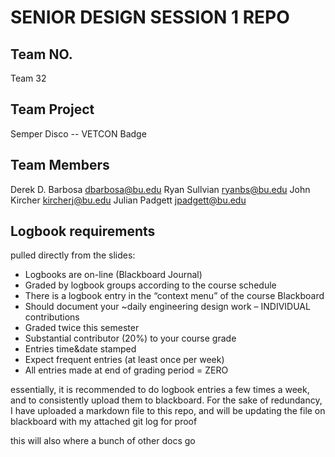 # SENIOR DESIGN SESSION 1 REPO

## Team NO.
Team 32

## Team Project
Semper Disco -- VETCON Badge

## Team Members
Derek D. Barbosa  dbarbosa@bu.edu
Ryan Sullvian     ryanbs@bu.edu
John Kircher      kircherj@bu.edu
Julian Padgett    jpadgett@bu.edu


## Logbook requirements
pulled directly from the slides:

* Logbooks are on-line (Blackboard Journal)
* Graded by logbook groups according to the course schedule
* There is a logbook entry in the “context menu” of the course Blackboard
* Should document your ~daily engineering design work – INDIVIDUAL contributions
* Graded twice this semester
* Substantial contributor (20%) to your course grade
* Entries time&date stamped
* Expect frequent entries (at least once per week)
* All entries made at end of grading period = ZERO


essentially, it is recommended to do logbook entries a few times a week, and to consistently upload them to blackboard.
For the sake of redundancy, I have uploaded a markdown file to this repo, and will be updating the file on blackboard with my attached git log for proof


this will also where a bunch of other docs go
